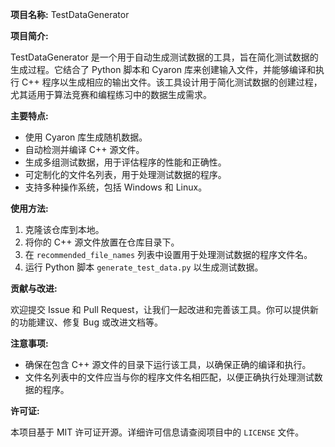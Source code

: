 **项目名称:** TestDataGenerator

**项目简介:**

TestDataGenerator 是一个用于自动生成测试数据的工具，旨在简化测试数据的生成过程。它结合了 Python 脚本和 Cyaron 库来创建输入文件，并能够编译和执行 C++ 程序以生成相应的输出文件。该工具设计用于简化测试数据的创建过程，尤其适用于算法竞赛和编程练习中的数据生成需求。

**主要特点:**

- 使用 Cyaron 库生成随机数据。
- 自动检测并编译 C++ 源文件。
- 生成多组测试数据，用于评估程序的性能和正确性。
- 可定制化的文件名列表，用于处理测试数据的程序。
- 支持多种操作系统，包括 Windows 和 Linux。

**使用方法:**

1. 克隆该仓库到本地。
2. 将你的 C++ 源文件放置在仓库目录下。
3. 在 `recommended_file_names` 列表中设置用于处理测试数据的程序文件名。
4. 运行 Python 脚本 `generate_test_data.py` 以生成测试数据。

**贡献与改进:**

欢迎提交 Issue 和 Pull Request，让我们一起改进和完善该工具。你可以提供新的功能建议、修复 Bug 或改进文档等。

**注意事项:**

- 确保在包含 C++ 源文件的目录下运行该工具，以确保正确的编译和执行。
- 文件名列表中的文件应当与你的程序文件名相匹配，以便正确执行处理测试数据的程序。

**许可证:**

本项目基于 MIT 许可证开源。详细许可信息请查阅项目中的 `LICENSE` 文件。
